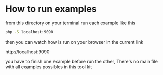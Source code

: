 # How to run examples

from this directory on your terminal run each example like this


```bash
php -S localhost:9090
```

then you can watch how is run on your browser in the current link

http://localhost:9090

you have to finish one example before run the other, There's no main file with all examples possibles in this tool kit
